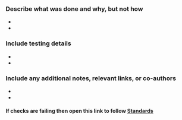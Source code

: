[comment]: <> ( This Section will not be the part of body )
[comment]: <> (**************************************************)

[comment]: <> (Subject format, Use This format for PR subject)
[comment]: <> ( [JIRA-ID]: Summarize PR in less than 50 characters )

[comment]: <> (**************************************************)


[comment]: <> ( below section needs to be changed )

### Describe what was done and why, but not how
 -
 -
### Include testing details
 -
 -
### Include any additional notes, relevant links, or co-authors
 -
 -
#### If checks are failing then open this link to follow [Standards](https://devsinc.atlassian.net/wiki/spaces/PMP/pages/631767041/Naming+Convention+-+PR+Branching+Standards)
